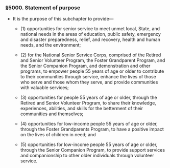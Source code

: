 ### §5000. Statement of purpose
* It is the purpose of this subchapter to provide—

  * (1) opportunities for senior service to meet unmet local, State, and national needs in the areas of education, public safety, emergency and disaster preparedness, relief, and recovery, health and human needs, and the environment;

  * (2) for the National Senior Service Corps, comprised of the Retired and Senior Volunteer Program, the Foster Grandparent Program, and the Senior Companion Program, and demonstration and other programs, to empower people 55 years of age or older to contribute to their communities through service, enhance the lives of those who serve and those whom they serve, and provide communities with valuable services;

  * (3) opportunities for people 55 years of age or older, through the Retired and Senior Volunteer Program, to share their knowledge, experiences, abilities, and skills for the betterment of their communities and themselves;

  * (4) opportunities for low-income people 55 years of age or older, through the Foster Grandparents Program, to have a positive impact on the lives of children in need; and

  * (5) opportunities for low-income people 55 years of age or older, through the Senior Companion Program, to provide support services and companionship to other older individuals through volunteer service.